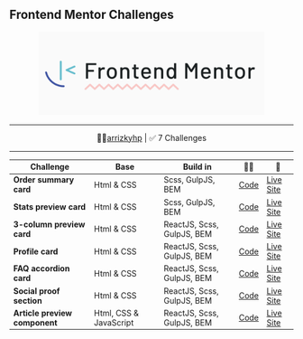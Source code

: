 ## Frontend Mentor Challenges

<p align="center">
<img src="fm-logo-2.png" width="400">
</p>

---

<p align="center">
👩‍🚀<a href="https://www.frontendmentor.io/profile/arrizkyhp">arrizkyhp</a> | ✅ 7 Challenges
</p>

---

| Challenge                     | Base                   | Build in                   | 👨‍💻                                                                    | 🚀                                                                         |
| ----------------------------- | ---------------------- | -------------------------- | --------------------------------------------------------------------- | -------------------------------------------------------------------------- |
| **Order summary card**        | Html & CSS             | Scss, GulpJS, BEM          | [ Code](https://github.com/arrizkyhp/fm-order-summary-component)      | [ Live Site](https://arrizkyhp.github.io/fm-order-summary-component/)      |
| **Stats preview card**        | Html & CSS             | Scss, GulpJS, BEM          | [ Code](https://github.com/arrizkyhp/fm-stats-preview-card-component) | [ Live Site](https://arrizkyhp.github.io/fm-stats-preview-card-component/) |
| **3-column preview card**     | Html & CSS             | ReactJS, Scss, GulpJS, BEM | [ Code](https://github.com/arrizkyhp/three-column-preview-card)       | [ Live Site](https://arrizkyhp.github.io/three-column-preview-card/)       |
| **Profile card**              | Html & CSS             | ReactJS, Scss, GulpJS, BEM | [ Code](https://github.com/arrizkyhp/profile-card-component-main)     | [ Live Site](https://arrizkyhp.github.io/profile-card-component-main/)     |
| **FAQ accordion card**        | Html & CSS             | ReactJS, Scss, GulpJS, BEM | [ Code](https://github.com/arrizkyhp/faq-accordion-card-main)         | [ Live Site](https://arrizkyhp.github.io/faq-accordion-card-main/)         |
| **Social proof section**      | Html & CSS             | ReactJS, Scss, GulpJS, BEM | [ Code](https://github.com/arrizkyhp/fm-social-proof-section)         | [ Live Site](https://arrizkyhp.github.io/fm-social-proof-section/)         |
| **Article preview component** | Html, CSS & JavaScript | ReactJS, Scss, GulpJS, BEM | [ Code](https://github.com/arrizkyhp/fm-article-preview-component)    | [ Live Site](https://arrizkyhp.github.io/fm-article-preview-component/)    |
